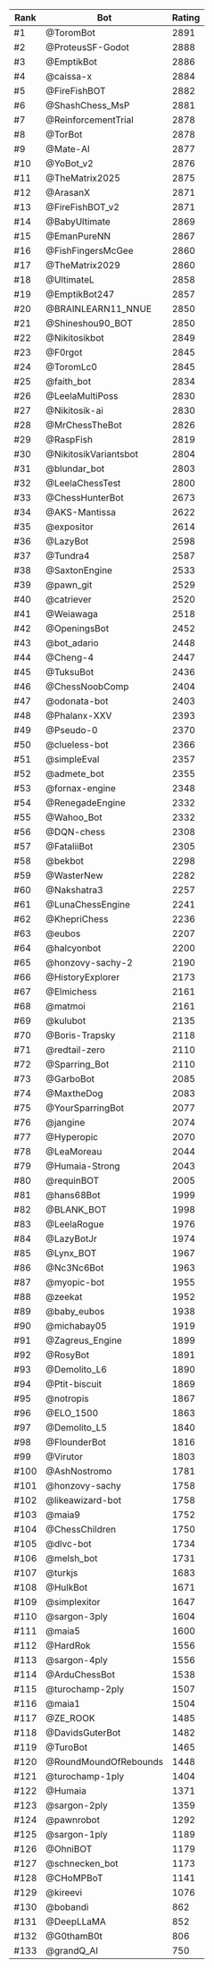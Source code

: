 Rank|Bot|Rating
---|---|---
#1|@ToromBot|2891
#2|@ProteusSF-Godot|2888
#3|@EmptikBot|2886
#4|@caissa-x|2884
#5|@FireFishBOT|2882
#6|@ShashChess_MsP|2881
#7|@ReinforcementTrial|2878
#8|@TorBot|2878
#9|@Mate-AI|2877
#10|@YoBot_v2|2876
#11|@TheMatrix2025|2875
#12|@ArasanX|2871
#13|@FireFishBOT_v2|2871
#14|@BabyUltimate|2869
#15|@EmanPureNN|2867
#16|@FishFingersMcGee|2860
#17|@TheMatrix2029|2860
#18|@UltimateL|2858
#19|@EmptikBot247|2857
#20|@BRAINLEARN11_NNUE|2850
#21|@Shineshou90_BOT|2850
#22|@Nikitosikbot|2849
#23|@F0rgot|2845
#24|@ToromLc0|2845
#25|@faith_bot|2834
#26|@LeelaMultiPoss|2830
#27|@Nikitosik-ai|2830
#28|@MrChessTheBot|2826
#29|@RaspFish|2819
#30|@NikitosikVariantsbot|2804
#31|@blundar_bot|2803
#32|@LeelaChessTest|2800
#33|@ChessHunterBot|2673
#34|@AKS-Mantissa|2622
#35|@expositor|2614
#36|@LazyBot|2598
#37|@Tundra4|2587
#38|@SaxtonEngine|2533
#39|@pawn_git|2529
#40|@catriever|2520
#41|@Weiawaga|2518
#42|@OpeningsBot|2452
#43|@bot_adario|2448
#44|@Cheng-4|2447
#45|@TuksuBot|2436
#46|@ChessNoobComp|2404
#47|@odonata-bot|2403
#48|@Phalanx-XXV|2393
#49|@Pseudo-0|2370
#50|@clueless-bot|2366
#51|@simpleEval|2357
#52|@admete_bot|2355
#53|@fornax-engine|2348
#54|@RenegadeEngine|2332
#55|@Wahoo_Bot|2332
#56|@DQN-chess|2308
#57|@FataliiBot|2305
#58|@bekbot|2298
#59|@WasterNew|2282
#60|@Nakshatra3|2257
#61|@LunaChessEngine|2241
#62|@KhepriChess|2236
#63|@eubos|2207
#64|@halcyonbot|2200
#65|@honzovy-sachy-2|2190
#66|@HistoryExplorer|2173
#67|@Elmichess|2161
#68|@matmoi|2161
#69|@kulubot|2135
#70|@Boris-Trapsky|2118
#71|@redtail-zero|2110
#72|@Sparring_Bot|2110
#73|@GarboBot|2085
#74|@MaxtheDog|2083
#75|@YourSparringBot|2077
#76|@jangine|2074
#77|@Hyperopic|2070
#78|@LeaMoreau|2044
#79|@Humaia-Strong|2043
#80|@requinBOT|2005
#81|@hans68Bot|1999
#82|@BLANK_BOT|1998
#83|@LeelaRogue|1976
#84|@LazyBotJr|1974
#85|@Lynx_BOT|1967
#86|@Nc3Nc6Bot|1963
#87|@myopic-bot|1955
#88|@zeekat|1952
#89|@baby_eubos|1938
#90|@michabay05|1919
#91|@Zagreus_Engine|1899
#92|@RosyBot|1891
#93|@Demolito_L6|1890
#94|@Ptit-biscuit|1869
#95|@notropis|1867
#96|@ELO_1500|1863
#97|@Demolito_L5|1840
#98|@FlounderBot|1816
#99|@Virutor|1803
#100|@AshNostromo|1781
#101|@honzovy-sachy|1758
#102|@likeawizard-bot|1758
#103|@maia9|1752
#104|@ChessChildren|1750
#105|@dlvc-bot|1734
#106|@melsh_bot|1731
#107|@turkjs|1683
#108|@HulkBot|1671
#109|@simplexitor|1647
#110|@sargon-3ply|1604
#111|@maia5|1600
#112|@HardRok|1556
#113|@sargon-4ply|1556
#114|@ArduChessBot|1538
#115|@turochamp-2ply|1507
#116|@maia1|1504
#117|@ZE_ROOK|1485
#118|@DavidsGuterBot|1482
#119|@TuroBot|1465
#120|@RoundMoundOfRebounds|1448
#121|@turochamp-1ply|1404
#122|@Humaia|1371
#123|@sargon-2ply|1359
#124|@pawnrobot|1292
#125|@sargon-1ply|1189
#126|@OhniBOT|1179
#127|@schnecken_bot|1173
#128|@CHoMPBoT|1141
#129|@kireevi|1076
#130|@bobandi|862
#131|@DeepLLaMA|852
#132|@G0thamB0t|806
#133|@grandQ_AI|750
